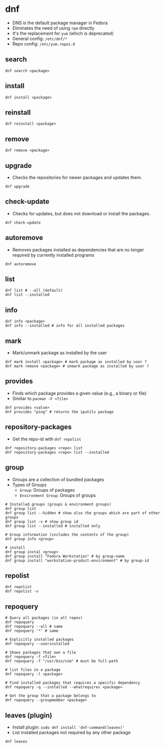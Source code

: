 # dnf

- DNS is the default package manager in Fedora
- Eliminates the need of using `rpm` directly
- It's the replacement for `yum` (which is deprecated)
- General config: `/etc/dnf/*`
- Repo config: `/etc/yum.repos.d`

## search

```shell
dnf search <package>
```

## install

```shell
dnf install <package>
```

## reinstall

```shell
dnf reinstall <package>
```

## remove

```shell
dnf remove <package>
```

## upgrade

- Checks the repositories for newer packages and updates them.

```shell
dnf upgrade
```

## check-update

- Checks for updates, but does not download or install the packages.

```shell
dnf check-update
```

## autoremove

- Removes packages installed as dependencies that are no longer required by currently installed programs

```shell
dnf autoremove
```

## list

```shell
dnf list # --all (default)
dnf list --installed
```

## info

```shell
dnf info <package>
dnf info --installed # info for all installed packages
```

## mark

- Mark/unmark package as installed by the user

```shell
dnf mark install <package> # mark package as installed by user ?
dnf mark remove <package> # unmark package as installed by user ?
```

## provides

- Finds which package provides a given value (e.g., a binary or file)
- Similar to `pacman -F <file>`

```shell
dnf provides <value>
dnf provides "ping" # returns the iputils package
```

## repository-packages

- Get the repo-id with `dnf repolist`

```shell
dnf repository-packages <repo> list
dnf repository-packages <repo> list --installed
```

## group

- Groups are a collection of bundled packages
- Types of Groups
  - `Group`: Groups of packages
  - `Environment Group`: Groups of groups

```shell
# Installed groups (groups & environment groups)
dnf group list
dnf group list --hidden # show also the groups which are part of other groups
dnf group list -v # show group id
dnf group list --installed # installed only

# Group information (includes the contents of the group)
dnf group info <group>

# install
dnf group instal <group>
dnf group install "Fedora Workstation" # by group-name
dnf group install "workstation-product-environment" # by group-id
```

## repolist

```shell
dnf repolist
dnf repolist -v
```

## repoquery

```shell
# Query all packages (in all repos)
dnf repoquery
dnf repoquery --all # same
dnf repoquery '*' # same

# Explicitly installed packages
dnf repoquery --userinstalled

# Shows packages that own a file
dnf repoquery -f <file>
dnf repoquery -f "/usr/bin/vim" # must be full-path

# list files in a package
dnf repoquery -l <package>

# Find installed packages that requires a specific dependency
dnf repoquery -q --installed --whatrequires <package>

# Get the group that a package belongs to
dnf repoquery --groupmember <package>
```

## leaves (plugin)

- Install plugin: `sudo dnf install 'dnf-command(leaves)'`
- List installed packages not required by any other package

```shell
dnf leaves
```
